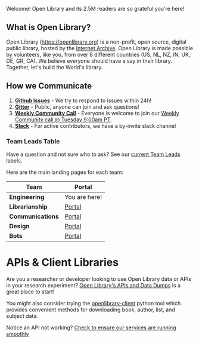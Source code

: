 Welcome! Open Library and its 2.5M readers are so grateful you're here!

## What is Open Library?

Open Library (https://openlibrary.org) is a non-profit, open source, digital public library, hosted by the [Internet Archive](https://archive.org). Open Library is made possible by volunteers, like you, from over 8 different countries (US, NL, NZ, IN, UK, DE, GR, CA). We believe everyone should have a say in their library. Together, let's build the World's library.

## How we Communicate

1. **[Github Issues](https://github.com/internetarchive/openlibrary/issues)** - We try to respond to issues within 24h!
2. **[Gitter](https://gitter.im/theopenlibrary/Lobby)** - Public, anyone can join and ask questions!
3. **[Weekly Community Call](https://github.com/internetarchive/openlibrary/wiki/Open-Library-Community-Call-Minutes)** - Everyone is welcome to join our [Weekly Community call @ Tuesday 9:00am PT](https://zoom.us/j/369477551).
4. **[Slack](https://github.com/internetarchive/openlibrary/issues/686)** - For active contributors, we have a by-invite slack channel

### Team Leads Table

Have a question and not sure who to ask? See our [current Team Leads](https://github.com/internetarchive/openlibrary/labels?q=Lead%3A) labels.

Here are the main landing pages for each team:

| Team | Portal |
|---|---|
| **Engineering** | You are here! |
| **Librarianship** | [Portal](https://openlibrary.org/librarians) |
| **Communications** | [Portal](https://docs.google.com/document/d/14FS1A0fbgwRWHTl7_AbVixZiUVc2ctN1wUgW6Mwt5jw/edit#) |
| **Design** | [Portal](https://docs.google.com/document/d/1Ss9jcdx1EYRhyatAPhmwe9VU8TQZzC-plbFuunvXNKQ/edit#) |
| **Bots** | [Portal](https://openlibrary.org/dev/docs/bots) |

# APIs & Client Libraries

Are you a researcher or developer looking to use Open Library data or APIs in your research experiment?
[Open Library's APIs and Data Dumps](https://openlibrary.org/developers/api) is a great place to start!

You might also consider trying the [openlibrary-client](https://github.com/internetarchive/openlibrary-client) python tool which provides convenient methods for downloading book, author, list, and subject data.

Notice an API not working? [Check to ensure our services are running smoothly](https://status.archivelab.org)
